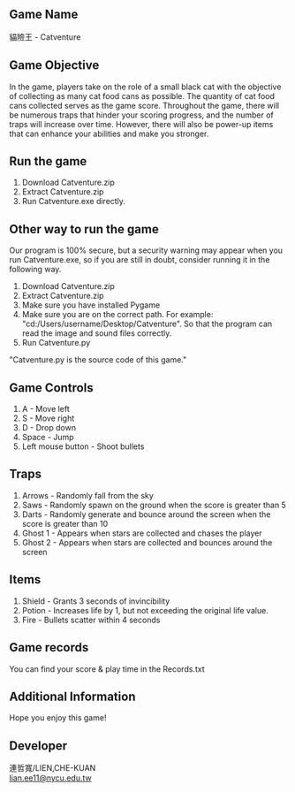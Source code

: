 ## Game Name

貓險王 - Catventure

## Game Objective

In the game, players take on the role of a small black cat with the objective of collecting as many cat food cans as possible. The quantity of cat food cans collected serves as the game score. Throughout the game, there will be numerous traps that hinder your scoring progress, and the number of traps will increase over time. However, there will also be power-up items that can enhance your abilities and make you stronger.

## Run the game

1. Download Catventure.zip
2. Extract Catventure.zip
3. Run Catventure.exe directly.

## Other way to run the game

Our program is 100% secure, but a security warning may appear when you run Catventure.exe, so if you are still in doubt, consider running it in the following way.

1. Download Catventure.zip
2. Extract Catventure.zip
3. Make sure you have installed Pygame
4. Make sure you are on the correct path. For example: "cd:/Users/username/Desktop/Catventure".
   So that the program can read the image and sound files correctly.
5. Run Catventure.py

"Catventure.py is the source code of this game."

## Game Controls

1. A - Move left
2. S - Move right
3. D - Drop down
4. Space - Jump
5. Left mouse button - Shoot bullets

## Traps

1. Arrows - Randomly fall from the sky
2. Saws - Randomly spawn on the ground when the score is greater than 5
3. Darts - Randomly generate and bounce around the screen when the score is greater than 10
4. Ghost 1 - Appears when stars are collected and chases the player
5. Ghost 2 - Appears when stars are collected and bounces around the screen

## Items

1. Shield - Grants 3 seconds of invincibility
2. Potion - Increases life by 1, but not exceeding the original life value.
3. Fire - Bullets scatter within 4 seconds

## Game records

You can find your score & play time in the Records.txt 

## Additional Information

Hope you enjoy this game!

## Developer

連哲寬/LIEN,CHE-KUAN  
lian.ee11@nycu.edu.tw
